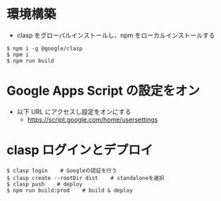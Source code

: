 # 環境構築

- clasp をグローバルインストールし、npm をローカルインストールする

```
$ npm i -g @google/clasp
$ npm i
$ npm run build
```

# Google Apps Script の設定をオン

- 以下 URL にアクセスし設定をオンにする
  - https://script.google.com/home/usersettings

# clasp ログインとデプロイ

```
$ clasp login    # Googleの認証を行う
$ clasp create --rootDir dist    # standaloneを選択
$ clasp push    # deploy
$ npm run build:prod    # build & deploy
```
